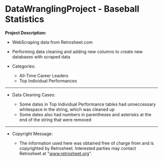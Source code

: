 # DataWranglingProject - Baseball Statistics

**Project Description:**
     
- WebScraping data from Retrosheet.com

- Performing data cleaning and adding new columns to create new databases with scraped data

- Categories:

     - All-Time Career Leaders
     - Top Individual Performances

---

- Data Cleaning Cases:

    - Some dates in Top Individual Performance tables had unneccessary whitespace in the string, which was cleaned up
    - Some dates also had numbers in parentheses and asterisks at the end of the string that were removed

---     

- Copyright Message:

     + The information used here was obtained free of
     charge from and is copyrighted by Retrosheet.  Interested
     parties may contact Retrosheet at "www.retrosheet.org".
